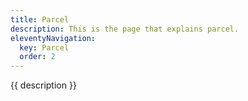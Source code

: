 ```yaml
---
title: Parcel
description: This is the page that explains parcel.
eleventyNavigation:
  key: Parcel
  order: 2
---
```


<section class="content">
  <p>{{ description }}</p>
</section>
